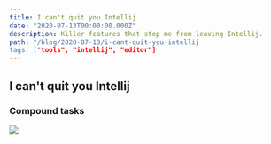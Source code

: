 ```yaml
---
title: I can't quit you Intellij
date: "2020-07-13T00:00:00.000Z"
description: Killer features that stop me from leaving Intellij.
path: "/blog/2020-07-13/i-cant-quit-you-intellij
tags: ["tools", "intellij", "editor"]
---
```


## I can't quit you Intellij

### Compound tasks

![](./compound-tasks.gif)

